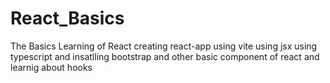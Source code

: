 # React_Basics

The Basics Learning of React
creating react-app using vite 
using jsx
using typescript 
and insatlling bootstrap and 
other basic component of react 
and learnig about hooks
